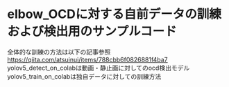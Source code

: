 # elbow_OCDに対する自前データの訓練および検出用のサンプルコード
全体的な訓練の方法は以下の記事参照
https://qiita.com/atsuinui/items/788cbb6f0826881f4ba7
yolov5_detect_on_colabは動画・静止画に対してのocd検出モデル
yolov5_train_on_colabは独自データに対しての訓練方法
